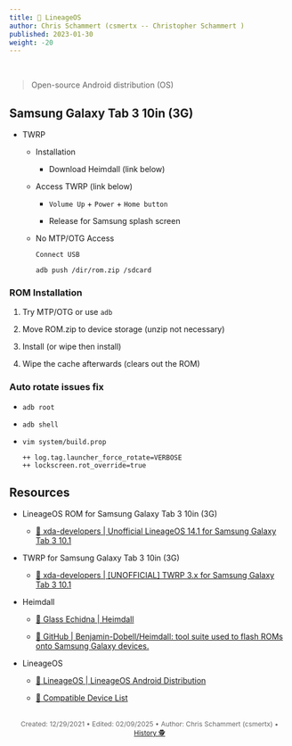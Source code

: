 ```yaml
---
title: 📱 LineageOS
author: Chris Schammert (csmertx -- Christopher Schammert )
published: 2023-01-30
weight: -20
---
```


<!-- The content of this website was written by Christopher Schammert aka Chris Schammert -->

<br />

> Open-source Android distribution (OS)

## Samsung Galaxy Tab 3 10in (3G)

- TWRP

    - Installation

        - Download Heimdall (link below)

    - Access TWRP (link below)

        - ```Volume Up``` + ```Power``` + ```Home button```

        - Release for Samsung splash screen

    - No MTP/OTG Access

        ```Connect USB```

        ```adb push /dir/rom.zip /sdcard```

### ROM Installation

1. Try MTP/OTG or use ```adb```

2. Move ROM.zip to device storage (unzip not necessary)

3. Install (or wipe then install)

4. Wipe the cache afterwards (clears out the ROM)

### Auto rotate issues fix

- ```adb root```

- ```adb shell```

- ```vim system/build.prop```

    ```
    ++ log.tag.launcher_force_rotate=VERBOSE
    ++ lockscreen.rot_override=true
    ```

## Resources

- LineageOS ROM for Samsung Galaxy Tab 3 10in (3G)

    - [🔗 xda-developers | Unofficial LineageOS 14.1 for Samsung Galaxy Tab 3 10.1​](https://forum.xda-developers.com/galaxy-tab-3/development-10/rom-lineageos-14-1-t3587761)

- TWRP for Samsung Galaxy Tab 3 10in (3G) 

    - [🔗 xda-developers | [UNOFFICIAL] TWRP 3.x for Samsung Galaxy Tab 3 10.1](https://forum.xda-developers.com/galaxy-tab-3/development-10/recovery-twrp-3-x-samsung-galaxy-tab-3-t3340938)
- Heimdall

    - [🔗 Glass Echidna | Heimdall](https://glassechidna.com.au/heimdall/)

    - [🔗 GitHub | Benjamin-Dobell/Heimdall: tool suite used to flash ROMs onto Samsung Galaxy devices.](https://github.com/Benjamin-Dobell/Heimdall)

- LineageOS

    - [🔗 LineageOS | LineageOS Android Distribution](https://lineageos.org)

    - [🔗 Compatible Device List](https://wiki.lineageos.org/devices/)

<br />

<div style="text-align: center; font-size:12px; color:dimgray">
    Created: 12/29/2021 • Edited: 02/09/2025 • Author: Chris Schammert (csmertx) • 
    <a href="https://github.com/csmertx/csmertx.github.io/commits/main/content/Android/lineageos.md" 
       title="Github.com | csmertx \ csmertx.github.io \ commits \ main \ content \ Android \ LineageOS">
       History 🕵️
    </a>
</div>